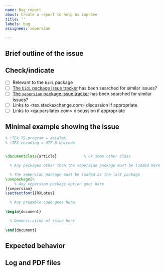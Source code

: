 ```yaml
---
name: Bug report
about: Create a report to help us improve
title: ''
labels: bug
assignees: xepersian

---
```


<!---
!! Please fill out all sections !!
-->

## Brief outline of the issue

## Check/indicate
- [ ] Relevant to the `bidi` package
- [ ] [The `bidi` package issue tracker](https://github.com/xepersian/bidi/issues) has been searched for similar issues?
- [ ] [The `xepersian` package issue tracker](https://github.com/xepersian/xepersian/issues) has been searched for similar issues?
- [ ] Links to <tex.stackexchange.com> discussion if appropriate
- [ ] Links to <qa.parsilatex.com> discussion if appropriate

## Minimal example showing the issue

```tex
% !TEX TS-program = XeLaTeX
% !TEX encoding = UTF-8 Unicode


\documentclass{article}            % or some other class

  % Any packages other than the xepersian package must be loaded here

  % The xepersian package must be loaded as the last package
\usepackage[%
    % Any xepersian package option goes here
]{xepersian}
\settextfont{IRXLotus}

  % Any preamble code goes here
  
\begin{document}

  % Demonstration of issue here
  
\end{document}
```

## Expected behavior


## Log and PDF files 

<!---
!! Use drag-and-drop !!
-->
